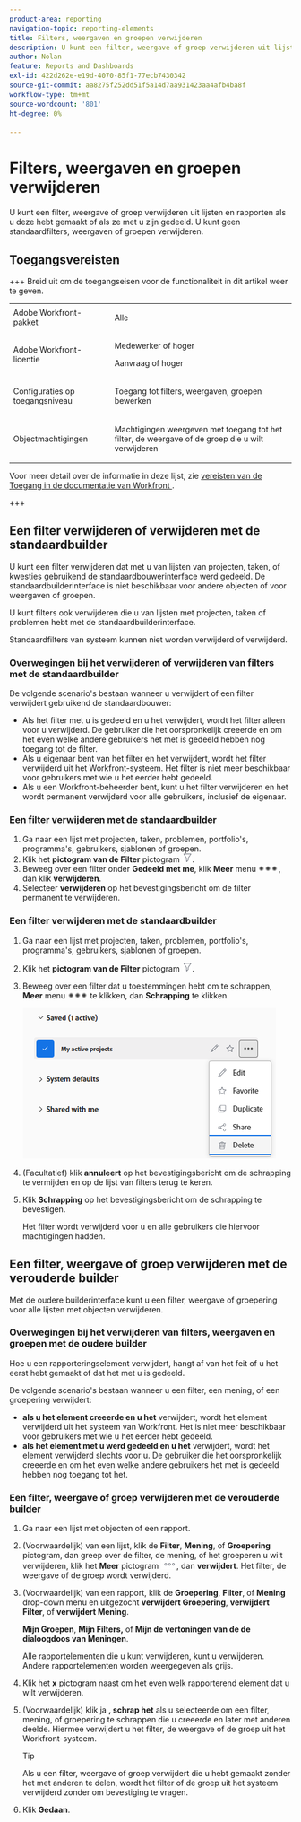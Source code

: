 ```yaml
---
product-area: reporting
navigation-topic: reporting-elements
title: Filters, weergaven en groepen verwijderen
description: U kunt een filter, weergave of groep verwijderen uit lijsten en rapporten als u deze hebt gemaakt of als ze met u zijn gedeeld. U kunt geen standaardfilters, weergaven of groepen verwijderen.
author: Nolan
feature: Reports and Dashboards
exl-id: 422d262e-e19d-4070-85f1-77ecb7430342
source-git-commit: aa8275f252dd51f5a14d7aa931423aa4afb4ba8f
workflow-type: tm+mt
source-wordcount: '801'
ht-degree: 0%

---
```


# Filters, weergaven en groepen verwijderen

<!-- Audited: 11/2024 -->

U kunt een filter, weergave of groep verwijderen uit lijsten en rapporten als u deze hebt gemaakt of als ze met u zijn gedeeld. U kunt geen standaardfilters, weergaven of groepen verwijderen.

## Toegangsvereisten

+++ Breid uit om de toegangseisen voor de functionaliteit in dit artikel weer te geven. 

<table style="table-layout:auto"> 
 <col> 
 <col> 
 <tbody> 
  <tr> 
   <td role="rowheader">Adobe Workfront-pakket</td> 
   <td> <p>Alle</p> </td> 
  </tr> 
  <tr> 
   <td role="rowheader">Adobe Workfront-licentie</strong></td> 
   <td> 
    <p>Medewerker of hoger</p>
    <p>Aanvraag of hoger</p>
   </td>
  </tr> 
  <tr> 
   <td role="rowheader">Configuraties op toegangsniveau</td> 
   <td> <p>Toegang tot filters, weergaven, groepen bewerken</p>
   </td> 
  </tr> 
  <tr> 
   <td role="rowheader">Objectmachtigingen</td> 
    <td> <p>Machtigingen weergeven met toegang tot het filter, de weergave of de groep die u wilt verwijderen</p></td> 
   </td> 
  </tr> 
 </tbody> 
</table>

Voor meer detail over de informatie in deze lijst, zie [&#x200B; vereisten van de Toegang in de documentatie van Workfront &#x200B;](/help/quicksilver/administration-and-setup/add-users/access-levels-and-object-permissions/access-level-requirements-in-documentation.md).

+++

## Een filter verwijderen of verwijderen met de standaardbuilder

U kunt een filter verwijderen dat met u van lijsten van projecten, taken, of kwesties gebruikend de standaardbouwerinterface werd gedeeld. De standaardbuilderinterface is niet beschikbaar voor andere objecten of voor weergaven of groepen.

U kunt filters ook verwijderen die u van lijsten met projecten, taken of problemen hebt met de standaardbuilderinterface.

Standaardfilters van systeem kunnen niet worden verwijderd of verwijderd.

### Overwegingen bij het verwijderen of verwijderen van filters met de standaardbuilder

De volgende scenario&#39;s bestaan wanneer u verwijdert of een filter verwijdert gebruikend de standaardbouwer:

* Als het filter met u is gedeeld en u het verwijdert, wordt het filter alleen voor u verwijderd. De gebruiker die het oorspronkelijk creeerde en om het even welke andere gebruikers het met is gedeeld hebben nog toegang tot de filter.
* Als u eigenaar bent van het filter en het verwijdert, wordt het filter verwijderd uit het Workfront-systeem. Het filter is niet meer beschikbaar voor gebruikers met wie u het eerder hebt gedeeld.
* Als u een Workfront-beheerder bent, kunt u het filter verwijderen en het wordt permanent verwijderd voor alle gebruikers, inclusief de eigenaar.

### Een filter verwijderen met de standaardbuilder

1. Ga naar een lijst met projecten, taken, problemen, portfolio&#39;s, programma&#39;s, gebruikers, sjablonen of groepen.
1. Klik het **pictogram van de Filter** pictogram ![&#x200B; van de Filter &#x200B;](assets/filter-nwepng.png).
1. Beweeg over een filter onder **Gedeeld met me**, klik **Meer** menu ![&#x200B; Meer pictogram &#x200B;](assets/more-icon-spectrum.png), dan klik **verwijderen**.
1. Selecteer **verwijderen** op het bevestigingsbericht om de filter permanent te verwijderen.

### Een filter verwijderen met de standaardbuilder

1. Ga naar een lijst met projecten, taken, problemen, portfolio&#39;s, programma&#39;s, gebruikers, sjablonen of groepen.
1. Klik het **pictogram van de Filter** pictogram ![&#x200B; van de Filter &#x200B;](assets/filter-nwepng.png).
1. Beweeg over een filter dat u toestemmingen hebt om te schrappen, **Meer** menu ![&#x200B; &lbrace;meer pictogram &#x200B;](assets/more-icon-spectrum.png) te klikken, dan **Schrapping** te klikken.

   ![&#x200B; filter van de Schrapping &#x200B;](assets/new-filters-more-menu-options-with-delete.png)

1. (Facultatief) klik **annuleert** op het bevestigingsbericht om de schrapping te vermijden en op de lijst van filters terug te keren.
1. Klik **Schrapping** op het bevestigingsbericht om de schrapping te bevestigen.

   Het filter wordt verwijderd voor u en alle gebruikers die hiervoor machtigingen hadden.

## Een filter, weergave of groep verwijderen met de verouderde builder

Met de oudere builderinterface kunt u een filter, weergave of groepering voor alle lijsten met objecten verwijderen.

### Overwegingen bij het verwijderen van filters, weergaven en groepen met de oudere builder

Hoe u een rapporteringselement verwijdert, hangt af van het feit of u het eerst hebt gemaakt of dat het met u is gedeeld.

De volgende scenario&#39;s bestaan wanneer u een filter, een mening, of een groepering verwijdert:

* **als u het element creeerde en u het** verwijdert, wordt het element verwijderd uit het systeem van Workfront. Het is niet meer beschikbaar voor gebruikers met wie u het eerder hebt gedeeld.
* **als het element met u werd gedeeld en u het** verwijdert, wordt het element verwijderd slechts voor u. De gebruiker die het oorspronkelijk creeerde en om het even welke andere gebruikers het met is gedeeld hebben nog toegang tot het.

### Een filter, weergave of groep verwijderen met de verouderde builder

1. Ga naar een lijst met objecten of een rapport.
1. (Voorwaardelijk) van een lijst, klik de **Filter**, **Mening**, of **Groepering** pictogram, dan greep over de filter, de mening, of het groeperen u wilt verwijderen, klik het **Meer** pictogram ![&#x200B; Meer pictogram &#x200B;](assets/more-icon.png), dan **verwijdert**. Het filter, de weergave of de groep wordt verwijderd.
1. (Voorwaardelijk) van een rapport, klik de **Groepering**, **Filter**, of **Mening** drop-down menu en uitgezocht **verwijdert Groepering**, **verwijdert Filter**, of **verwijdert Mening**.

   **Mijn Groepen**, **Mijn Filters,** of **Mijn de vertoningen van de de dialoogdoos van Meningen**.

   Alle rapportelementen die u kunt verwijderen, kunt u verwijderen. Andere rapportelementen worden weergegeven als grijs.

1. Klik het **x** pictogram naast om het even welk rapporterend element dat u wilt verwijderen.
1. (Voorwaardelijk) klik ja **, schrap het** als u selecteerde om een filter, mening, of groepering te schrappen die u creeerde en later met anderen deelde. Hiermee verwijdert u het filter, de weergave of de groep uit het Workfront-systeem.

   >[!TIP]
   >
   >Als u een filter, weergave of groep verwijdert die u hebt gemaakt zonder het met anderen te delen, wordt het filter of de groep uit het systeem verwijderd zonder om bevestiging te vragen.

1. Klik **Gedaan**.

